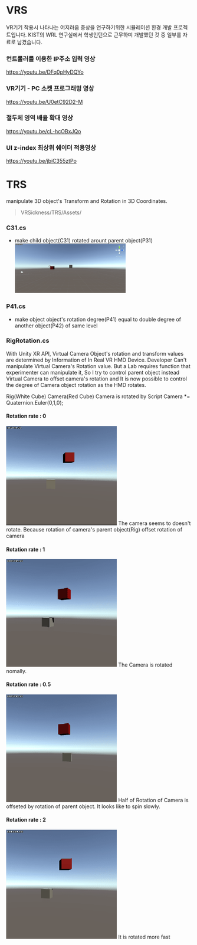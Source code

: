 # VRS
VR기기 착용시 나타나는 어지러움 증상을 연구하기위한 시뮬레이션 환경 개발 프로젝트입니다.
KIST의 WRL 연구실에서 학생인턴으로 근무하며 개발했던 것 중 일부를 자료로 남겼습니다.

### 컨트롤러를 이용한 IP주소 입력 영상  
https://youtu.be/DFq0pHyDQYo  
### VR기기 - PC 소켓 프로그래밍 영상  
https://youtu.be/U0etC92D2-M  
### 절두체 영역 배율 확대 영상  
https://youtu.be/cL-hcOBxJQo  
### UI z-index 최상위 쉐이더 적용영상  
https://youtu.be/jbiC355ztPo  


# TRS
manipulate 3D object's Transform and Rotation in 3D Coordinates.

> VRSickness/TRS/Assets/

### C31.cs  
* make child object(C31) rotated arount parent object(P31)  
	<img src = "Res/C31.gif" width = "300"/>
    
### P41.cs
* make object object's rotation degree(P41) equal to double degree of another object(P42) of same level

### RigRotation.cs  
 With Unity XR API, Virtual Camera Object's rotation and transform values are determined by Information of In Real VR HMD Device. Developer Can't manipulate Virtual Camera's Rotation value. But a Lab requires function that experimenter can manipulate it, So I try to control parent object instead Virtual Camera to offset camera's rotation and It is now possible to control the degree of Camera object rotation as the HMD rotates.

Rig(White Cube)
	Camera(Red Cube)
Camera is rotated by Script
	Camera *= Quaternion.Euler(0,1,0);
#### Rotation rate : 0
<img src = "Res/RigRotation_0.gif" width = "300" />
The camera seems to doesn't rotate. Because rotation of camera's parent object(Rig) offset rotation of camera


#### Rotation rate : 1
<img src = "Res/RigRotation_1.gif" width = "300" />
The Camera is rotated nomally.

#### Rotation rate : 0.5
<img src = "Res/RigRotation_05.gif" width = "300" />
Half of Rotation of Camera is offseted by rotation of parent object. It looks like to spin slowly.

#### Rotation rate : 2
 <img src = "Res/RigRotation_2.gif" width = "300" />
 It is rotated more fast

 
 
